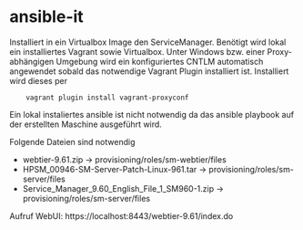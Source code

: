 # ansible-it

Installiert in ein Virtualbox Image den ServiceManager. Benötigt wird lokal ein installiertes Vagrant sowie Virtualbox.
Unter Windows bzw. einer Proxy-abhängigen Umgebung wird ein konfiguriertes CNTLM automatisch angewendet sobald das notwendige Vagrant Plugin installiert ist.
Installiert wird dieses per
```
    vagrant plugin install vagrant-proxyconf
```

Ein lokal instaliertes ansible ist nicht notwendig da das ansible playbook auf der erstellten Maschine ausgeführt wird.

Folgende Dateien sind notwendig

* webtier-9.61.zip -> provisioning/roles/sm-webtier/files
* HPSM_00946-SM-Server-Patch-Linux-961.tar -> provisioning/roles/sm-server/files
* Service_Manager_9.60_English_File_1_SM960-1.zip -> provisioning/roles/sm-server/files

Aufruf WebUI: https://localhost:8443/webtier-9.61/index.do
